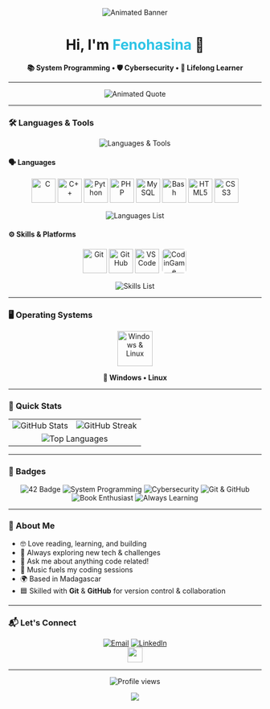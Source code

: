 <p align="center">
  <img src="https://capsule-render.vercel.app/api?type=waving&color=0:132743,100:2ec4e6&height=180&section=header&fontSize=38&fontAlign=50&fontColor=ffffff" alt="Animated Banner"/>
</p>

<h1 align="center">Hi, I'm <span style="color:#2ec4e6">Fenohasina</span> 🚀</h1>

<p align="center">
  <b>📚 System Programming • 🛡️ Cybersecurity • 🧠 Lifelong Learner</b>
</p>

---

<p align="center">
  <img src="https://readme-typing-svg.demolab.com/?font=Fira+Code&pause=1500&color=2ec4e6&center=true&width=600&lines=Code+the+life+u+want+and+live+it.;Dream+Big%2C+Code+Bigger.;Keep+Learning+%F0%9F%92%AB;From+System+Programming+to+Cybersecurity+%E2%9A%A1%EF%B8%8F" alt="Animated Quote" />
</p>

---

### 🛠️ Languages & Tools

<p align="center">
  <img src="https://readme-typing-svg.demolab.com?font=Fira+Code&size=24&pause=900&color=132743&center=true&vCenter=true&width=800&lines=Languages+%26+Tools+I+Love+%F0%9F%92%BB%F0%9F%94%A5" alt="Languages & Tools" />
</p>

#### 🗣️ Languages

<p align="center">
  <a href="https://en.wikipedia.org/wiki/C_(programming_language)" title="C"><img src="https://skillicons.dev/icons?i=c" width="48" alt="C"/></a>
  <a href="https://en.wikipedia.org/wiki/C%2B%2B" title="C++"><img src="https://skillicons.dev/icons?i=cpp" width="48" alt="C++"/></a>
  <a href="https://www.python.org/" title="Python"><img src="https://skillicons.dev/icons?i=python" width="48" alt="Python"/></a>
  <a href="https://www.php.net/" title="PHP"><img src="https://skillicons.dev/icons?i=php" width="48" alt="PHP"/></a>
  <a href="https://www.mysql.com/" title="MySQL"><img src="https://skillicons.dev/icons?i=mysql" width="48" alt="MySQL"/></a>
  <a href="https://www.gnu.org/software/bash/" title="Bash"><img src="https://skillicons.dev/icons?i=bash" width="48" alt="Bash"/></a>
  <a href="https://developer.mozilla.org/en-US/docs/Web/HTML" title="HTML5"><img src="https://skillicons.dev/icons?i=html" width="48" alt="HTML5"/></a>
  <a href="https://developer.mozilla.org/en-US/docs/Web/CSS" title="CSS3"><img src="https://skillicons.dev/icons?i=css" width="48" alt="CSS3"/></a>
</p>

<p align="center">
  <img src="https://readme-typing-svg.demolab.com/?font=Fira+Code&size=18&pause=1000&color=2EC4E6&center=true&vCenter=true&width=800&lines=C+%7C+C%2B%2B+%7C+Python+%7C+PHP+%7C+MySQL+%7C+Bash+%7C+HTML5+%7C+CSS3" alt="Languages List" />
</p>

#### ⚙️ Skills & Platforms

<p align="center">
  <a href="https://git-scm.com/" title="Git"><img src="https://skillicons.dev/icons?i=git" width="48" alt="Git"/></a>
  <a href="https://github.com/" title="GitHub"><img src="https://skillicons.dev/icons?i=github" width="48" alt="GitHub"/></a>
  <a href="https://code.visualstudio.com/" title="VS Code"><img src="https://skillicons.dev/icons?i=vscode" width="48" alt="VS Code"/></a>
  <a href="https://www.codingame.com/profile/f4d90395db3cdfe304314f02332d8a814632146" title="CodinGame">
    <img src="https://upload.wikimedia.org/wikipedia/commons/5/5a/CodinGame-logo.svg" width="48" alt="CodinGame" style="background: #fff; border-radius: 8px; padding: 2px;" />
  </a>
</p>

<p align="center">
  <img src="https://readme-typing-svg.demolab.com/?font=Fira+Code&size=18&pause=1000&color=132743&center=true&vCenter=true&width=800&lines=Git+%7C+GitHub+%7C+VS+Code+%7C+CodinGame" alt="Skills List" />
</p>

---

### 🖥️ Operating Systems

<p align="center">
  <img src="https://skillicons.dev/icons?i=windows,linux" width="70" alt="Windows & Linux"/>
</p>
<p align="center">
  <b>🚀 Windows • Linux</b>
</p>

---

### 🚀 Quick Stats

<p align="center">
  <table>
    <tr>
      <td>
        <img src="https://github-readme-stats.vercel.app/api?username=Fenohasina22&show_icons=true&theme=dark&border_color=2ec4e6&bg_color=0D1117&icon_color=2ec4e6&title_color=2ec4e6&text_color=ffffff&border_radius=20&count_private=true" alt="GitHub Stats" />
      </td>
      <td>
        <img src="https://github-readme-streak-stats.herokuapp.com?user=Fenohasina22&theme=dark&hide_border=false&border_radius=20&background=0D1117&sideLabels=2ec4e6&currStreakLabel=2ec4e6&sideNums=ffffff&dates=ffffff&stroke=2ec4e6&ring=2ec4e6&fire=2ec4e6" alt="GitHub Streak" />
      </td>
    </tr>
    <tr>
      <td colspan="2" align="center">
        <img src="https://github-readme-stats.vercel.app/api/top-langs/?username=Fenohasina22&layout=compact&theme=dark&border_color=2ec4e6&bg_color=0D1117&title_color=2ec4e6&text_color=ffffff&border_radius=20" alt="Top Languages" />
      </td>
    </tr>
  </table>
</p>

---

### 🏅 Badges

<p align="center">
  <img src="https://img.shields.io/badge/42%20Student-132743?style=for-the-badge&logo=42&logoColor=white" alt="42 Badge"/>
  <img src="https://img.shields.io/badge/System%20Programming-2ec4e6?style=for-the-badge&logoColor=white" alt="System Programming"/>
  <img src="https://img.shields.io/badge/Cybersecurity-205375?style=for-the-badge&logoColor=white" alt="Cybersecurity"/>
  <img src="https://img.shields.io/badge/Git%20%26%20GitHub-24292f?style=for-the-badge&logo=git&logoColor=white" alt="Git & GitHub"/>
  <img src="https://img.shields.io/badge/Book%20Enthusiast-22304a?style=for-the-badge&logo=bookstack&logoColor=white" alt="Book Enthusiast"/>
  <img src="https://img.shields.io/badge/Always%20Learning-539ddb?style=for-the-badge&logoColor=white" alt="Always Learning"/>
</p>

---

### 🌱 About Me

- 🤓 Love reading, learning, and building  
- 🚩 Always exploring new tech & challenges  
- 💬 Ask me about anything code related!
- 🎵 Music fuels my coding sessions  
- 🌍 Based in Madagascar
- 🟦 Skilled with **Git** & **GitHub** for version control & collaboration

---

### 📬 Let's Connect

<p align="center">
  <a href="mailto:fenohasinasamy@gmail.com"><img src="https://img.shields.io/badge/Email-2ec4e6?style=for-the-badge&logo=gmail&logoColor=white" alt="Email"></a>
  <a href="https://www.linkedin.com/in/fsamy-an"><img src="https://img.shields.io/badge/LinkedIn-0e76a8?style=for-the-badge&logo=linkedin&logoColor=white" alt="LinkedIn"></a>
  <br>
  <img src="https://raw.githubusercontent.com/Fenohasina22/Fenohasina22/main/assets/bounce-arrow.gif" width="30"/>
  <br>
</p>

---

<p align="center">
  <img src="https://komarev.com/ghpvc/?username=Fenohasina22&style=flat-square&color=2ec4e6" alt="Profile views" />
</p>

<p align="center">
  <img src="https://capsule-render.vercel.app/api?type=waving&color=0:132743,100:2ec4e6&height=70&section=footer"/>
</p>
